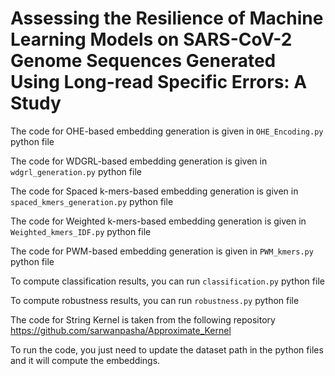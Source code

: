 # Assessing the Resilience of Machine Learning Models on SARS-CoV-2 Genome Sequences Generated Using Long-read Specific Errors: A Study

The code for OHE-based embedding generation is given in ```OHE_Encoding.py``` python file

The code for WDGRL-based embedding generation is given in ```wdgrl_generation.py``` python file

The code for Spaced k-mers-based embedding generation is given in ```spaced_kmers_generation.py``` python file

The code for Weighted k-mers-based embedding generation is given in ```Weighted_kmers_IDF.py``` python file

The code for PWM-based embedding generation is given in ```PWM_kmers.py``` python file

To compute classification results, you can run ```classification.py``` python file

To compute robustness results, you can run ```robustness.py``` python file

The code for String Kernel is taken from the following repository
https://github.com/sarwanpasha/Approximate_Kernel

To run the code, you just need to update the dataset path in the python files and it will compute the embeddings.
